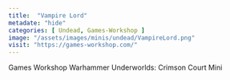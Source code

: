 ```yaml
---
title:  "Vampire Lord"
metadate: "hide"
categories: [ Undead, Games-Workshop ]
image: "/assets/images/minis/undead/VampireLord.png"
visit: "https://games-workshop.com/"
---
```

Games Workshop Warhammer Underworlds: Crimson Court Mini
